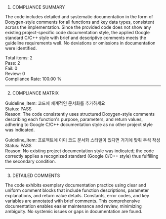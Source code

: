 1) COMPLIANCE SUMMARY

The code includes detailed and systematic documentation in the form of Doxygen-style comments for all functions and key data types, consistent across the implementation. Since the provided code does not show any existing project-specific code documentation style, the applied Google standard C/C++ style with brief and descriptive comments meets the guideline requirements well. No deviations or omissions in documentation were identified.

Total items: 2  
Pass: 2  
Fail: 0  
Review: 0  
Compliance Rate: 100.00 %

---

2) COMPLIANCE MATRIX

Guideline_Item: 코드에 체계적인 문서화를 추가하세요  
Status: PASS  
Reason: The code consistently uses structured Doxygen-style comments describing each function's purpose, parameters, and return values, adhering to Google C/C++ documentation style as no other project style was indicated.

Guideline_Item: 프로젝트에 이미 코드 문서화 스타일이 있다면 거기에 맞춰 주석 작성  
Status: PASS  
Reason: No existing project documentation style was indicated; the code correctly applies a recognized standard (Google C/C++ style) thus fulfilling the secondary condition.

---

3) DETAILED COMMENTS

The code exhibits exemplary documentation practice using clear and uniform comment blocks that include function descriptions, parameter explanations, and return value details. Constants, error codes, and key variables are annotated with brief comments. This comprehensive documentation enables easier maintenance and review, minimizing ambiguity. No systemic issues or gaps in documentation are found.